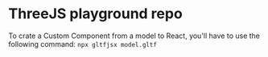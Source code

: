 # ThreeJS playground repo

To crate a Custom Component from a model to React, you'll have to use the following command: `npx gltfjsx model.gltf`
